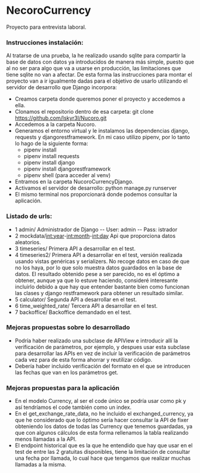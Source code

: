 # NecoroCurrency

Proyecto para entrevista laboral.

### Instrucciones instalación:
Al tratarse de una prueba, la he realizado usando sqlite para compartir la base de datos con datos ya introducidos de manera más simple, puesto que al no ser para algo que va a usarse en producción, las limitaciones que tiene sqlite no van a afectar. De esta forma las instrucciones para montar el proyecto van a ir igualmente dadas para el objetivo de usarlo utilizando el servidor de desarrollo que Django incorpora:

- Creamos carpeta donde queremos poner el proyecto y accedemos a ella.
- Clonamos el repositorio dentro de esa carpeta: git clone https://github.com/lskyr3l/Nucoro.git
- Accedemos a la carpeta Nucoro.
- Generamos el entorno virtual y le instalamos las dependencias django, requests y djangorestframework. En mi caso utilizo pipenv, por lo tanto lo hago de la siguiente forma:
    - pipenv install
    - pipenv install requests
    - pipenv install django
    - pipenv install djangorestframework
    - pipenv shell (para acceder al venv)
- Entramos en la carpeta NucoroCurrencyDjango.
- Activamos el servidor de desarrollo: python manage.py runserver
- El mismo terminal nos proporcionará donde podemos consultar la aplicación.


### Listado de urls:
- 1 admin/        Administrador de Django -- User: admin -- Pass: istrador
- 2 mockdata/<int:year>-<int:month>-<int:day>     Api que proporciona datos aleatorios.
- 3 timeseries/       Primera API a desarrollar en el test.
- 4 timeseries2/      Primera API a desarrollar en el test, versión realizada usando vistas genéricas y serializers. No recoge datos en caso de que no los haya, por lo que solo muestra datos guardados en la base de datos. El resultado obtenido pese a ser parecido, no es el óptimo a obtener, aunque ya que lo estuve haciendo, consideré interesante incluirlo debido a que hay que entender bastante bien como funcionan las clases y django restframework para obtener un resultado similar.
- 5 calculator/       Segunda API a desarrollar en el test.
- 6 time_weighted_rate/       Tercera API a desarrollar en el test.
- 7 backoffice/       Backoffice demandado en el test.


### Mejoras propuestas sobre lo desarrollado
- Podría haber realizado una subclase de APIView e introducir allí la verificación de parámetros, por ejemplo, y despues usar esta subclase para desarrollar las APIs en vez de incluir la verificación de parámetros cada vez para de esta forma ahorrar y reutilizar código.
- Debería haber incluido verificación del formato en el que se introducen las fechas que van en los parámetros get.


### Mejoras propuestas para la aplicación
- En el modelo Currency, al ser el code único se podría usar como pk y así tendríamos el code también como un index.
- En el get_exchange_rate_data, no he incluido el exchanged_currency, ya que he considerado que lo óptimo sería hacer consultar la API de fixer obteniendo los datos de todas las Currency que tenemos guardadas, ya que con algunos cálculos de esta forma rellenamos la tabla realizando menos llamadas a la API.
- El endpoint historical que es la que he entendido que hay que usar en el test de entre las 2 gratuitas disponibles, tiene la limitación de consultar una fecha por llamada, lo cual hace que tengamos que realizar muchas llamadas a la misma. 